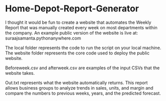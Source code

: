 # Home-Depot-Report-Generator


I thought it would be fun to create a website that automates the Weekly Report that was manually created every week on most departments within the company.
An example public version of the website is live at: suraajsamanta.pythonanywhere.com


The local folder represents the code to run the script on your local machine.
The website folder represents the core code used to deploy the public website.

Beforeweek.csv and afterweek.csv are examples of the input CSVs that the website takes.

Out.txt represents what the website automatically returns. 
This report allows business groups to analyze trends in sales, units, and margin and compare the numbers to previous weeks, years, and the predicted forecast.


